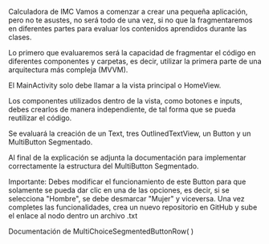 Calculadora de IMC
Vamos a comenzar a crear una pequeña aplicación, pero no te asustes, no será todo de una vez, si no que la fragmentaremos en diferentes partes para evaluar los contenidos aprendidos durante las clases.

Lo primero que evaluaremos será la capacidad de fragmentar el código en diferentes componentes y carpetas, es decir, utilizar la primera parte de una arquitectura más compleja (MVVM).

El MainActivity solo debe llamar a la vista principal o HomeView.

Los componentes utilizados dentro de la vista, como botones e inputs, debes crearlos de manera independiente, de tal forma que se pueda reutilizar el código.

Se evaluará la creación de un Text, tres OutlinedTextView, un Button y un MultiButton Segmentado.

Al final de la explicación se adjunta la documentación para implementar correctamente la estructura del MultiButton Segmentado.

Importante: Debes modificar el funcionamiento de este Button para que solamente se pueda dar clic en una de las opciones, es decir, si se selecciona "Hombre", se debe desmarcar "Mujer" y viceversa.
Una vez completes las funcionalidades, crea un nuevo repositorio en GitHub y sube el enlace al nodo dentro un archivo .txt

Documentación de MultiChoiceSegmentedButtonRow( )
